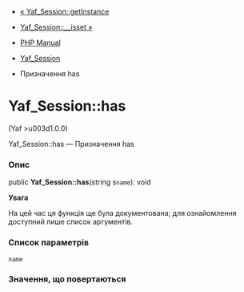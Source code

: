 - [« Yaf_Session::getInstance](yaf-session.getinstance.md)
- [Yaf_Session::\_\_isset »](yaf-session.isset.md)

- [PHP Manual](index.md)
- [Yaf_Session](class.yaf-session.md)
- Призначення has

# Yaf_Session::has

(Yaf \>u003d1.0.0)

Yaf_Session::has — Призначення has

### Опис

public **Yaf_Session::has**(string `$name`): void

**Увага**

На цей час ця функція ще була документована; для
ознайомлення доступний лише список аргументів.

### Список параметрів

`name`

### Значення, що повертаються
